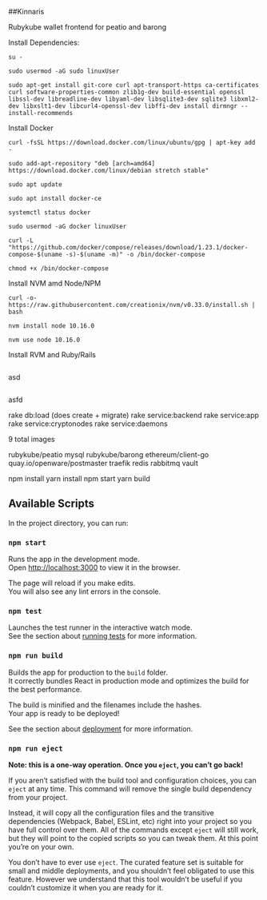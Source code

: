 ##Kinnaris

Rubykube wallet frontend for peatio and barong

Install Dependencies:
```
su -

sudo usermod -aG sudo linuxUser

sudo apt-get install git-core curl apt-transport-https ca-certificates curl software-properties-common zlib1g-dev build-essential openssl libssl-dev libreadline-dev libyaml-dev libsqlite3-dev sqlite3 libxml2-dev libxslt1-dev libcurl4-openssl-dev libffi-dev install dirmngr --install-recommends
```

Install Docker
```
curl -fsSL https://download.docker.com/linux/ubuntu/gpg | apt-key add -

sudo add-apt-repository "deb [arch=amd64] https://download.docker.com/linux/debian stretch stable"

sudo apt update

sudo apt install docker-ce

systemctl status docker

sudo usermod -aG docker linuxUser

curl -L "https://github.com/docker/compose/releases/download/1.23.1/docker-compose-$(uname -s)-$(uname -m)" -o /bin/docker-compose

chmod +x /bin/docker-compose
```

Install NVM amd Node/NPM
```
curl -o- https://raw.githubusercontent.com/creationix/nvm/v0.33.0/install.sh | bash

nvm install node 10.16.0

nvm use node 10.16.0

```

Install RVM and Ruby/Rails
```

```
asd
```

```
asfd








rake db:load (does create + migrate)
rake service:backend
rake service:app
rake service:cryptonodes
rake service:daemons

9 total images

rubykube/peatio
mysql
rubykube/barong
ethereum/client-go
quay.io/openware/postmaster
traefik
redis
rabbitmq
vault

npm install
yarn install
npm start
yarn build




## Available Scripts

In the project directory, you can run:

### `npm start`

Runs the app in the development mode.<br>
Open [http://localhost:3000](http://localhost:3000) to view it in the browser.

The page will reload if you make edits.<br>
You will also see any lint errors in the console.

### `npm test`

Launches the test runner in the interactive watch mode.<br>
See the section about [running tests](https://facebook.github.io/create-react-app/docs/running-tests) for more information.

### `npm run build`

Builds the app for production to the `build` folder.<br>
It correctly bundles React in production mode and optimizes the build for the best performance.

The build is minified and the filenames include the hashes.<br>
Your app is ready to be deployed!

See the section about [deployment](https://facebook.github.io/create-react-app/docs/deployment) for more information.

### `npm run eject`

**Note: this is a one-way operation. Once you `eject`, you can’t go back!**

If you aren’t satisfied with the build tool and configuration choices, you can `eject` at any time. This command will remove the single build dependency from your project.

Instead, it will copy all the configuration files and the transitive dependencies (Webpack, Babel, ESLint, etc) right into your project so you have full control over them. All of the commands except `eject` will still work, but they will point to the copied scripts so you can tweak them. At this point you’re on your own.

You don’t have to ever use `eject`. The curated feature set is suitable for small and middle deployments, and you shouldn’t feel obligated to use this feature. However we understand that this tool wouldn’t be useful if you couldn’t customize it when you are ready for it.
